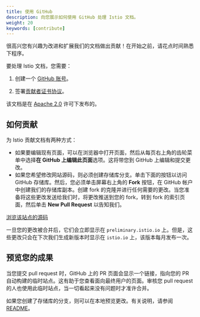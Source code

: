 ```yaml
---
title: 使用 GitHub
description: 向您展示如何使用 GitHub 处理 Istio 文档。
weight: 20
keywords: [contribute]
---
```


很高兴您有兴趣为改进和扩展我们的文档做出贡献！在开始之前，请花点时间熟悉下程序。

要处理 Istio 文档，您需要：

1. 创建一个 [GitHub 账号](https://github.com)。

1. 签署[贡献者证书协议](https://github.com/istio/community/blob/master/CONTRIBUTING.md#contributor-license-agreements)。

该文档是在 [Apache 2.0](https://github.com/istio/istio.io/blob/master/LICENSE) 许可下发布的。

## 如何贡献

为 Istio 贡献文档有两种方式：

* 如果要编辑现有页面，可以在浏览器中打开页面，然后从每页右上角的齿轮菜单中选择**在 GitHub 上编辑此页面**选项。这将带您到 GitHub 上编辑和提交更改。
* 如果您希望修改网站源码，则必须创建存储库分支。单击下面的按钮以访问 GitHub 存储库。然后，您必须单击屏幕右上角的 **Fork** 按钮，在 GitHub 帐户中创建我们的存储库副本。创建 fork 的克隆并进行任何需要的更改。当您准备将这些更改发送给我们时，将更改推送到您的 fork，转到 fork 的索引页面，然后单击 **New Pull Request** 以告知我们。

<a class="btn"
href="https://github.com/istio/istio.io/">浏览该站点的源码</a>

一旦您的更改被合并后，它们会立即显示在 `preliminary.istio.io` 上。但是，这些更改只会在下次我们生成新版本时显示在 `istio.io` 上，该版本每月发布一次。

## 预览您的成果

当您提交 pull request 时，GitHub 上的 PR 页面会显示一个链接，指向您的 PR 自动构建的临时站点。这有助于您查看面向最终用户的页面。审核您 pull request 的人也使用此临时站点，当一切看起来没有问题时才准许合并。

如果您创建了存储库的分支，则可以在本地预览更改。有关说明，请参阅 [README](https://github.com/istio/istio.io/blob/master/README.md)。